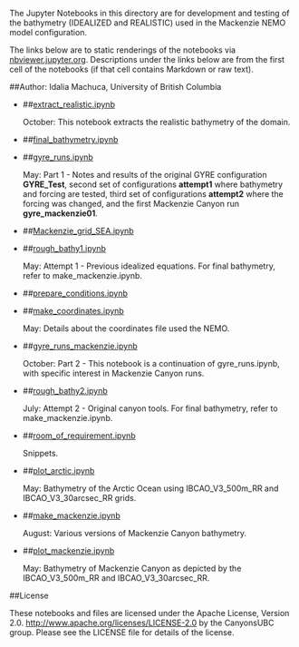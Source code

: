 The Jupyter Notebooks in this directory are for development and testing of
the bathymetry (IDEALIZED and REALISTIC) used in the Mackenzie NEMO model configuration.

The links below are to static renderings of the notebooks via
[nbviewer.jupyter.org](http://nbviewer.jupyter.org/).
Descriptions under the links below are from the first cell of the notebooks
(if that cell contains Markdown or raw text).

##Author: Idalia Machuca, University of British Columbia

* ##[extract_realistic.ipynb](http://nbviewer.jupyter.org/urls/bitbucket.org/CanyonsUBC/mackenzie_canyon/raw/tip/bathymetry/notebooks/extract_realistic.ipynb)  
    
    October: This notebook extracts the realistic bathymetry of the domain.  

* ##[final_bathymetry.ipynb](http://nbviewer.jupyter.org/urls/bitbucket.org/CanyonsUBC/mackenzie_canyon/raw/tip/bathymetry/notebooks/final_bathymetry.ipynb)  
    
* ##[gyre_runs.ipynb](http://nbviewer.jupyter.org/urls/bitbucket.org/CanyonsUBC/mackenzie_canyon/raw/tip/bathymetry/notebooks/gyre_runs.ipynb)  
    
    May: Part 1 - Notes and results of the original GYRE configuration **GYRE_Test**, second set of configurations **attempt1** where bathymetry and forcing are tested, third set of configurations **attempt2** where the forcing was changed, and the first Mackenzie Canyon run **gyre_mackenzie01**.  

* ##[Mackenzie_grid_SEA.ipynb](http://nbviewer.jupyter.org/urls/bitbucket.org/CanyonsUBC/mackenzie_canyon/raw/tip/bathymetry/notebooks/Mackenzie_grid_SEA.ipynb)  
    
* ##[rough_bathy1.ipynb](http://nbviewer.jupyter.org/urls/bitbucket.org/CanyonsUBC/mackenzie_canyon/raw/tip/bathymetry/notebooks/rough_bathy1.ipynb)  
    
    May: Attempt 1 - Previous idealized equations. For final bathymetry, refer to make_mackenzie.ipynb.  

* ##[prepare_conditions.ipynb](http://nbviewer.jupyter.org/urls/bitbucket.org/CanyonsUBC/mackenzie_canyon/raw/tip/bathymetry/notebooks/prepare_conditions.ipynb)  
    
* ##[make_coordinates.ipynb](http://nbviewer.jupyter.org/urls/bitbucket.org/CanyonsUBC/mackenzie_canyon/raw/tip/bathymetry/notebooks/make_coordinates.ipynb)  
    
    May: Details about the coordinates file used the NEMO.  

* ##[gyre_runs_mackenzie.ipynb](http://nbviewer.jupyter.org/urls/bitbucket.org/CanyonsUBC/mackenzie_canyon/raw/tip/bathymetry/notebooks/gyre_runs_mackenzie.ipynb)  
    
    October: Part 2 - This notebook is a continuation of gyre_runs.ipynb, with specific interest in Mackenzie Canyon runs.  

* ##[rough_bathy2.ipynb](http://nbviewer.jupyter.org/urls/bitbucket.org/CanyonsUBC/mackenzie_canyon/raw/tip/bathymetry/notebooks/rough_bathy2.ipynb)  
    
    July: Attempt 2 - Original canyon tools. For final bathymetry, refer to make_mackenzie.ipynb.  

* ##[room_of_requirement.ipynb](http://nbviewer.jupyter.org/urls/bitbucket.org/CanyonsUBC/mackenzie_canyon/raw/tip/bathymetry/notebooks/room_of_requirement.ipynb)  
    
    Snippets.  

* ##[plot_arctic.ipynb](http://nbviewer.jupyter.org/urls/bitbucket.org/CanyonsUBC/mackenzie_canyon/raw/tip/bathymetry/notebooks/plot_arctic.ipynb)  
    
    May: Bathymetry of the Arctic Ocean using IBCAO_V3_500m_RR and IBCAO_V3_30arcsec_RR grids.  

* ##[make_mackenzie.ipynb](http://nbviewer.jupyter.org/urls/bitbucket.org/CanyonsUBC/mackenzie_canyon/raw/tip/bathymetry/notebooks/make_mackenzie.ipynb)  
    
    August: Various versions of Mackenzie Canyon bathymetry.  

* ##[plot_mackenzie.ipynb](http://nbviewer.jupyter.org/urls/bitbucket.org/CanyonsUBC/mackenzie_canyon/raw/tip/bathymetry/notebooks/plot_mackenzie.ipynb)  
    
    May: Bathymetry of Mackenzie Canyon as depicted by the IBCAO_V3_500m_RR and IBCAO_V3_30arcsec_RR.  


##License

These notebooks and files are licensed under the Apache License, Version 2.0.
http://www.apache.org/licenses/LICENSE-2.0 by the CanyonsUBC group.
Please see the LICENSE file for details of the license.
